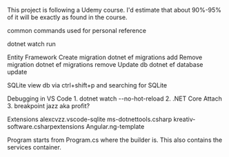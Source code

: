This project is following a Udemy course.
I'd estimate that about 90%-95% of it will be exactly as found in the course.


common commands used
for personal reference

dotnet watch run

Entity Framework
    Create migration
        dotnet ef migrations add <migration name>
    Remove migration
        dotnet ef migrations remove
    Update db
        dotnet ef database update 

SQLite
    view db via ctrl+shift+p and searching for SQLite

Debugging in VS Code
    1. dotnet watch --no-hot-reload
    2. .NET Core Attach
    3. breakpoint jazz aka profit?

Extensions
    alexcvzz.vscode-sqlite
    ms-dotnettools.csharp
    kreativ-software.csharpextensions
    Angular.ng-template

Program starts from Program.cs where the builder is.
This also contains the services container.